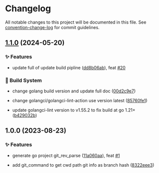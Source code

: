 # Changelog

All notable changes to this project will be documented in this file. See [convention-change-log](https://github.com/convention-change/convention-change-log) for commit guidelines.

## [1.1.0](https://github.com/convention-change/zymosis/compare/1.0.0...v1.1.0) (2024-05-20)

### ✨ Features

* update full of update build pipline ([dd8b06ab](https://github.com/convention-change/zymosis/commit/dd8b06ab4b9dea733dc5d18cd032aa1ab233625b)), feat [#20](https://github.com/convention-change/zymosis/issues/20)

### 👷‍ Build System

* change golang build version and update full doc ([00d2c9e7](https://github.com/convention-change/zymosis/commit/00d2c9e7074ce84cf87556e0d6f17be9d52797d6))

* change golangci/golangci-lint-action use version latest ([85760fe1](https://github.com/convention-change/zymosis/commit/85760fe12912fcbad94d066ef1104c2a43928adf))

* update golangci-lint version to v1.55.2 to fix build at go 1.21+ ([b429032b](https://github.com/convention-change/zymosis/commit/b429032b806b44190579b4d6139888eb7e13a986))

## 1.0.0 (2023-08-23)

### ✨ Features

* generate go project git_rev_parse ([11a060aa](https://github.com/convention-change/zymosis/commit/11a060aad16b971b37c790aac3b113dee43eee17)), feat [#1](https://github.com/convention-change/zymosis/issues/1)

* add git_command to get cwd path git info as branch hash ([8322eee3](https://github.com/convention-change/zymosis/commit/8322eee38f47dbfc023b93684a758f13e845487c))
